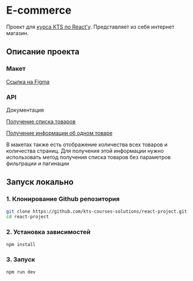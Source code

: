 # E-commerce

Проект для [курса KTS по React'у](https://metaclass.kts.studio/beginner_react).
Представляет из себя интернет магазин.

## Описание проекта

### Макет

[Ссылка на Figma](https://www.figma.com/file/V105wd67bkF2X7oOzCLPEG/E-commerce?type=design&mode=design&t=9HPHdd9OSiqVsoSo-0)

### API

Документация

[Получение списка товаров](https://api.escuelajs.co/api/v1/products)

[Получение информации об одном товаре](https://api.escuelajs.co/api/v1/products/{id})

В макетах также есть отображение количества всех товаров и количества страниц.
Для получения этой информации нужно использовать метод получения списка товаров без параметров фильтрации и пагинации

## Запуск локально

### 1. Клонирование Github репозитория

```bash
git clone https://github.com/kts-courses-solutions/react-project.git
cd react-project
```

### 2. Установка зависимостей

```bash
npm install
```

### 3. Запуск

```bash
npm run dev
```
